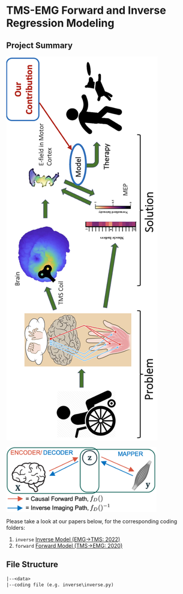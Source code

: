# TMS-EMG Forward and Inverse Regression Modeling

## Project Summary
![TMS-contribution](other/TMS-contribution.png)

<img src=other/causal-inverse.png width="400">

Please take a look at our papers below, for the corresponding coding folders:
1. ```inverse``` [Inverse Model (EMG->TMS: 2022)](https://www.biorxiv.org/content/10.1101/2022.07.22.501062v2.abstract)
2. ```forward``` [Forward Model (TMS->EMG: 2020)](https://dl.acm.org/doi/10.1145/3389189.3389203)

<!-- ## Prerequisites
Please install all necessary library versions by typing in terminal:

```pip install -r requirements.txt``` -->

## File Structure
```
|--<data>
|--coding file (e.g. inverse\inverse.py)
```

<!-- ## Usage
Clone this repo, and copy the _\_data_ folder from [here](https://www.dropbox.com/sh/icfard16qqjpqrm/AAA3oMcZpGe1C0HZfqpflVIOa?dl=0) to the root directory [as shown in the file tree above], for all codes to work.

The code runs from terminal using ```main.py```, with supporting functions automatically parsed from ```models.py```, ```helper.py```, and open-sourced functions from the folder ```extra```.

Plots for results can be generated using ```plot_csv.py```

Some residual code snippets and inline results+visualization can be found in ```multimodal_RA.ipynb```

The raw source files can be found in _/SDrive/CSL/\_Archive/2019/DT\_LONI\_Epileptogenesis\_2019_

![causal-inverse](other/causal-inverse.png)

-->
